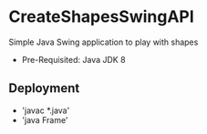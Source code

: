 # CreateShapesSwingAPI
Simple Java Swing application to play with shapes

* Pre-Requisited: Java JDK 8

## Deployment
* 'javac *.java'
* 'java Frame'
